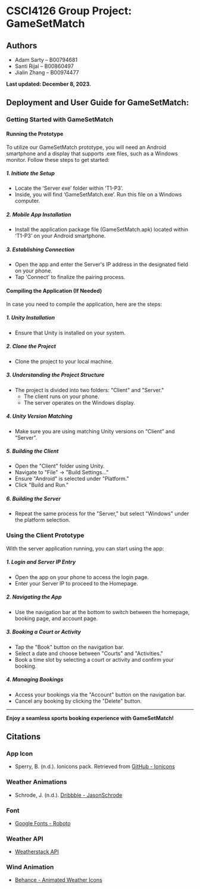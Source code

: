 # CSCI4126 Group Project: GameSetMatch

## Authors
- Adam Sarty – B00794681
- Santi Rijal – B00860497
- Jialin Zhang – B00974477

**Last updated: December 8, 2023.**

## Deployment and User Guide for GameSetMatch:

### Getting Started with GameSetMatch

#### Running the Prototype
To utilize our GameSetMatch prototype, you will need an Android smartphone and a display that supports .exe files, such as a Windows monitor. Follow these steps to get started:

##### 1. Initiate the Setup
- Locate the ‘Server exe’ folder within ‘T1-P3’.
- Inside, you will find ‘GameSetMatch.exe’. Run this file on a Windows computer.

##### 2. Mobile App Installation
- Install the application package file (GameSetMatch.apk) located within ‘T1-P3’ on your Android smartphone.

##### 3. Establishing Connection
- Open the app and enter the Server's IP address in the designated field on your phone.
- Tap 'Connect' to finalize the pairing process.

#### Compiling the Application (If Needed)
In case you need to compile the application, here are the steps:

##### 1. Unity Installation
- Ensure that Unity is installed on your system.

##### 2. Clone the Project
- Clone the project to your local machine.

##### 3. Understanding the Project Structure
- The project is divided into two folders: "Client" and "Server."
  - The client runs on your phone.
  - The server operates on the Windows display.

##### 4. Unity Version Matching
- Make sure you are using matching Unity versions on “Client” and “Server”.

##### 5. Building the Client
- Open the "Client" folder using Unity.
- Navigate to "File" -> "Build Settings..."
- Ensure "Android" is selected under "Platform."
- Click "Build and Run."

##### 6. Building the Server
- Repeat the same process for the "Server," but select "Windows" under the platform selection.

### Using the Client Prototype
With the server application running, you can start using the app:

##### 1. Login and Server IP Entry
- Open the app on your phone to access the login page.
- Enter your Server IP to proceed to the Homepage.

##### 2. Navigating the App
- Use the navigation bar at the bottom to switch between the homepage, booking page, and account page.

##### 3. Booking a Court or Activity
- Tap the "Book" button on the navigation bar.
- Select a date and choose between "Courts" and "Activities."
- Book a time slot by selecting a court or activity and confirm your booking.

##### 4. Managing Bookings
- Access your bookings via the "Account" button on the navigation bar.
- Cancel any booking by clicking the "Delete" button.

---

**Enjoy a seamless sports booking experience with GameSetMatch!**

## Citations

### App Icon
- Sperry, B. (n.d.). Ionicons pack. Retrieved from [GitHub - Ionicons](https://github.com/ionic-team/ionicons)

### Weather Animations
- Schrode, J. (n.d.). [Dribbble - JasonSchrode](https://dribbble.com/JasonSchrode)

### Font
- [Google Fonts - Roboto](https://fonts.google.com/specimen/Roboto)

### Weather API
- [Weatherstack API](https://weatherstack.com)

### Wind Animation
- [Behance - Animated Weather Icons](https://www.behance.net/gallery/16071075/Animated-Weather-Icons)
